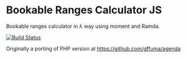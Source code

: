 Bookable Ranges Calculator JS
=====

Bookable ranges calculator in λ way using moment and Ramda.

[![Build Status](https://travis-ci.org/gffuma/bookable-ranges-calculator.svg?branch=master)](https://travis-ci.org/gffuma/bookable-ranges-calculator)

Originally a porting of PHP version at https://github.com/gffuma/agenda
